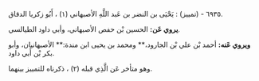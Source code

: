 ٦٩٣٥ - (تمييز) : يَحْيَى بن النضر بن عَبد اللَّهِ الأصبهاني (١) ، أَبُو زكريا الدقاق.

**يروي عَن:** الحسين بْن حفص الأصبهاني، وأبي داود الطيالسي.

**ويروي عَنه:** أحمد بْن علي بْن الجارود،** ومحمد بن يحيى ابن مندة:** الأصبهانيان، وأبو بكر بْن أَبي داود.

وهو متأخر عَن الَّذِي قبله (٢) ، ذكرناه للتمييز بينهما.